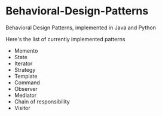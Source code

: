 # Behavioral-Design-Patterns
Behavioral Design Patterns, implemented in Java and Python

Here's the list of currently implemented patterns 
- Memento
- State
- Iterator
- Strategy
- Template
- Command
- Observer
- Mediator
- Chain of responsibility
- Visitor

